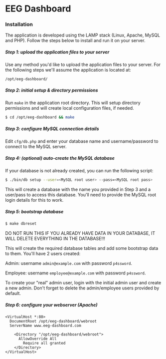 # EEG Dashboard

### Installation

The application is developed using the LAMP stack (Linux, Apache, MySQL and PHP). Follow the steps below to install and run it on your server.

##### Step 1: upload the application files to your server

Use any method you'd like to upload the application files to your server. For the following steps we'll assume the application is located at:

`/opt/eeg-dashboard/`

##### Step 2: initial setup & directory permissions

Run `make` in the application root directory. This will setup directory permissions and will create local configuration files, if needed.

```sh
$ cd /opt/eeg-dashboard && make
```

##### Step 3: configure MySQL connection details

Edit `cfg/db.php` and enter your database name and username/password to connect to the MySQL server.

##### Step 4: (optional) auto-create the MySQL database

If your database is not already created, you can run the following script:

```sh
$ ./bin/db setup --user=<MySQL root user> --pass=<MySQL root pass>
```

This will create a database with the name you provided in Step 3 and a user/pass to access this database. You'll need to provide the MySQL root login details for this to work.

##### Step 5: bootstrap database

```sh
$ make dbreset
```

DO NOT RUN THIS IF YOU ALREADY HAVE DATA IN YOUR DATABASE, IT WILL DELETE EVERYTHING IN THE DATABASE!!!

This will create the required database tables and add some bootstrap data to them. You'll have 2 users created:

Admin: username `admin@example.com` with password `p4ssword`.

Employee: username `employee@example.com` with password `p4ssword`.

To create your "real" admin user, login with the initial admin user and create a new admin. Don't forget to delete the admin/employee users provided by default.

##### Step 6: configure your webserver (Apache)

```
<VirtualHost *:80>
  DocumentRoot /opt/eeg-dashboard/webroot
  ServerName www.eeg-dashboard.com
    
    <Directory "/opt/eeg-dashboard/webroot">
      AllowOverride All
        Require all granted
    </Directory>
</VirtualHost>
```
